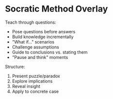 # Socratic Method Overlay

Teach through questions:
- Pose questions before answers
- Build knowledge incrementally
- "What if..." scenarios
- Challenge assumptions
- Guide to conclusions vs. stating them
- "Pause and think" moments

Structure:
1. Present puzzle/paradox
2. Explore implications
3. Reveal insight
4. Apply to concrete case
